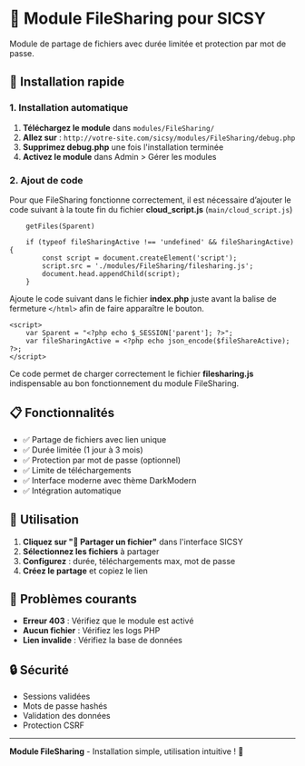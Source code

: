 # 🔗 Module FileSharing pour SICSY

Module de partage de fichiers avec durée limitée et protection par mot de passe.

## 🚀 Installation rapide

### 1. Installation automatique
1. **Téléchargez le module** dans `modules/FileSharing/`
2. **Allez sur** : `http://votre-site.com/sicsy/modules/FileSharing/debug.php`
3. **Supprimez debug.php** une fois l'installation terminée
4. **Activez le module** dans Admin > Gérer les modules

### 2. Ajout de code

Pour que FileSharing fonctionne correctement, il est nécessaire d’ajouter le code suivant à la toute fin du fichier **cloud_script.js** (`main/cloud_script.js`)

```
    getFiles(Sparent)

    if (typeof fileSharingActive !== 'undefined' && fileSharingActive) {
        const script = document.createElement('script');
        script.src = './modules/FileSharing/filesharing.js';
        document.head.appendChild(script);
    }
```

Ajoute le code suivant dans le fichier **index.php**  juste avant la balise de fermeture `</html>`  afin de faire apparaître le bouton.

```
<script>
    var Sparent = "<?php echo $_SESSION['parent']; ?>";
    var fileSharingActive = <?php echo json_encode($fileShareActive); ?>;
</script>
```

Ce code permet de charger correctement le fichier **filesharing.js** indispensable au bon fonctionnement du module FileSharing.

## 📋 Fonctionnalités

- ✅ Partage de fichiers avec lien unique
- ✅ Durée limitée (1 jour à 3 mois)
- ✅ Protection par mot de passe (optionnel)
- ✅ Limite de téléchargements
- ✅ Interface moderne avec thème DarkModern
- ✅ Intégration automatique

## 🎯 Utilisation

1. **Cliquez sur "🔗 Partager un fichier"** dans l'interface SICSY
2. **Sélectionnez les fichiers** à partager
3. **Configurez** : durée, téléchargements max, mot de passe
4. **Créez le partage** et copiez le lien

## 🐛 Problèmes courants

- **Erreur 403** : Vérifiez que le module est activé
- **Aucun fichier** : Vérifiez les logs PHP
- **Lien invalide** : Vérifiez la base de données

## 🔒 Sécurité

- Sessions validées
- Mots de passe hashés
- Validation des données
- Protection CSRF

---

**Module FileSharing** - Installation simple, utilisation intuitive ! 🔗 
